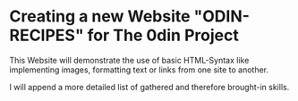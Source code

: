 # Creating a new Website "ODIN-RECIPES" for The 0din Project #

This Website will demonstrate the use of basic HTML-Syntax like implementing images, formatting text or links from one site to another.

I will append a more detailed list of gathered and therefore brought-in skills. 
